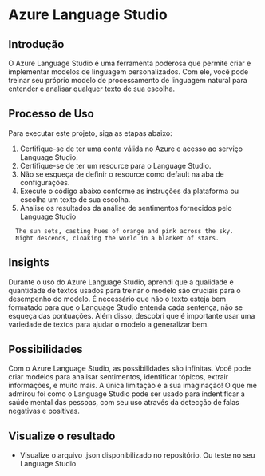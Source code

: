 # Azure Language Studio

## Introdução

O Azure Language Studio é uma ferramenta poderosa que permite criar e implementar modelos de linguagem personalizados. Com ele, você pode treinar seu próprio modelo de processamento de linguagem natural para entender e analisar qualquer texto de sua escolha.

## Processo de Uso

Para executar este projeto, siga as etapas abaixo:

1. Certifique-se de ter uma conta válida no Azure e acesso ao serviço Language Studio.
2. Certifique-se de ter um resource para o Language Studio.
3. Não se esqueça de definir o resource como default na aba de configurações.
4. Execute o código abaixo conforme as instruções da plataforma ou escolha um texto de sua escolha.
5. Analise os resultados da análise de sentimentos fornecidos pelo Language Studio

```
  The sun sets, casting hues of orange and pink across the sky. 
  Night descends, cloaking the world in a blanket of stars.
```
## Insights

Durante o uso do Azure Language Studio, aprendi que a qualidade e quantidade de textos usados para treinar o modelo são cruciais para o desempenho do modelo. 
É necessário que não o texto esteja bem formatado para que o Language Studio entenda cada sentença, não se esqueça das pontuações.
Além disso, descobri que é importante usar uma variedade de textos para ajudar o modelo a generalizar bem.

## Possibilidades

Com o Azure Language Studio, as possibilidades são infinitas. Você pode criar modelos para analisar sentimentos, identificar tópicos, extrair informações, e muito mais. A única limitação é a sua imaginação!
O que me admirou foi como o Language Studio pode ser usado para indentificar a saúde mental das pessoas, com seu uso através da detecção de falas negativas e positivas.

## Visualize o resultado

* Visualize o arquivo .json disponibilizado no repositório. Ou teste no seu Language Studio
